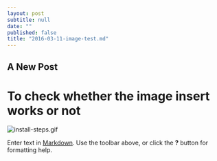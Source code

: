 ```yaml
---
layout: post
subtitle: null
date: ""
published: false
title: "2016-03-11-image-test.md"
---
```


## A New Post
# To check whether the image insert works or not
![install-steps.gif]({{site.baseurl}}/img/install-steps.gif)

Enter text in [Markdown](http://daringfireball.net/projects/markdown/). Use the toolbar above, or click the **?** button for formatting help.

